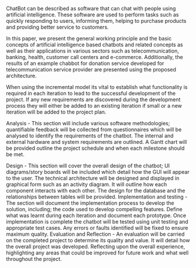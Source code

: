 ChatBot can be described as software that can chat with people using artificial intelligence. These software are used to perform tasks such as quickly responding to users, informing them, helping to purchase products and providing better service to customers.
 
 In this paper, we present the general working principle and the basic concepts of artificial intelligence based chatbots and related concepts as well as their applications in various sectors such as telecommunication, banking, health, customer call centers and e-commerce. Additionally, the results of an example chabbot for donation service developed for telecommunication service provider are presented using the proposed architecture.
 
When using the incremental model its vital to establish what functionality is required in each iteration to lead to the successful development of the project. If any new requirements are discovered during the development process they will either be added to an existing iteration if small or a new iteration will be added to the project plan.
 
 
   Analysis - This section will include various software methodologies; quantifiable feedback will be collected from questionnaires which will be analysed to identify the requirements of the chatbot. The internal and external hardware and system requirements are outlined. A Gantt chart will be provided outline the project schedule and when each milestone should be met.
 
 
 Design - This section will cover the overall design of the chatbot; UI diagrams/story boards will be included which detail how the GUI will appear to the user. The technical architecture will be designed and displayed in graphical form such as an activity diagram. It will outline how each component interacts with each other. The design for the database and the relationships between tables will be provided.
Implementation and testing - The section will document the implementation process to develop the solution, including; the code used to develop compelling features. Define what was learnt during each iteration and document each prototype. Once implementation is complete the chatbot will be tested using unit testing and appropriate test cases. Any errors or faults identified will be fixed to ensure maximum quality.
Evaluation and Reflection - An evaluation will be carried on the completed project to determine its quality and value. It will detail how the overall project was developed. Reflecting upon the overall experience, highlighting any areas that could be improved for future work and what well throughout the project.
 
